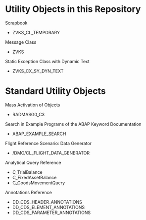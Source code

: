 # Utility Objects in this Repository
Scrapbook
- ZVKS_CL_TEMPORARY

Message Class
- ZVKS

Static Exception Class with Dynamic Text
- ZVKS_CX_SY_DYN_TEXT

# Standard Utility Objects

Mass Activation of Objects
- RADMASG0_C3

Search in Example Programs of the ABAP Keyword Documentation
- ABAP_EXAMPLE_SEARCH

Flight Reference Scenario: Data Generator
- /DMO/CL_FLIGHT_DATA_GENERATOR

Analytical Query Reference
- C_TrialBalance
- C_FixedAssetBalance
- C_GoodsMovementQuery

Annotations Reference
- DD_CDS_HEADER_ANNOTATIONS
- DD_CDS_ELEMENT_ANNOTATIONS
- DD_CDS_PARAMETER_ANNOTATIONS

